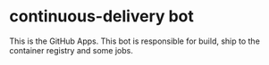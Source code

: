 # continuous-delivery bot

This is the GitHub Apps.
This bot is responsible for build, ship to the container registry and some jobs.  